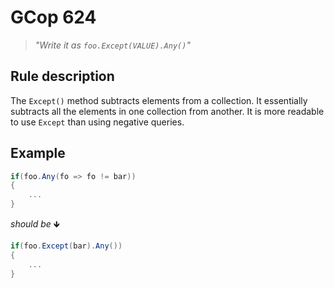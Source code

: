 ﻿# GCop 624

> *"Write it as `foo.Except(VALUE).Any()`"*

## Rule description

The `Except()` method subtracts elements from a collection. It essentially subtracts all the elements in one collection from another. It is more readable to use `Except` than using negative queries.

## Example

```csharp
if(foo.Any(fo => fo != bar))
{
    ...
}
```

*should be* 🡻

```csharp
if(foo.Except(bar).Any())
{
    ...
}
```
